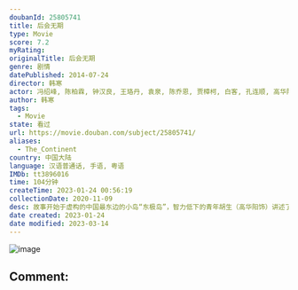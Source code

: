 ```yaml
---
doubanId: 25805741
title: 后会无期
type: Movie
score: 7.2
myRating: 
originalTitle: 后会无期
genre: 剧情
datePublished: 2014-07-24
director: 韩寒
actor: 冯绍峰, 陈柏霖, 钟汉良, 王珞丹, 袁泉, 陈乔恩, 贾樟柯, 白客, 孔连顺, 高华阳, 韩寒, 左镜伯, 韩寒, 小马达, 张杰
author: 韩寒
tags:
  - Movie
state: 看过
url: https://movie.douban.com/subject/25805741/
aliases:
  - The_Continent
country: 中国大陆
language: 汉语普通话, 手语, 粤语
IMDb: tt3896016
time: 104分钟
createTime: 2023-01-24 00:56:19
collectionDate: 2020-11-09
desc: 故事开始于虚构的中国最东边的小岛“东极岛”，智力低下的青年胡生（高华阳饰）讲述了关于他的两个哥们儿——马浩汉（冯绍峰饰）和江河（陈柏霖饰）的故事。浩汉在外闯荡多年后回到故乡，却发现全岛面临着拆迁...
date created: 2023-01-24
date modified: 2023-03-14
---
```


![image](p2195469915.jpg)

Comment:
---
